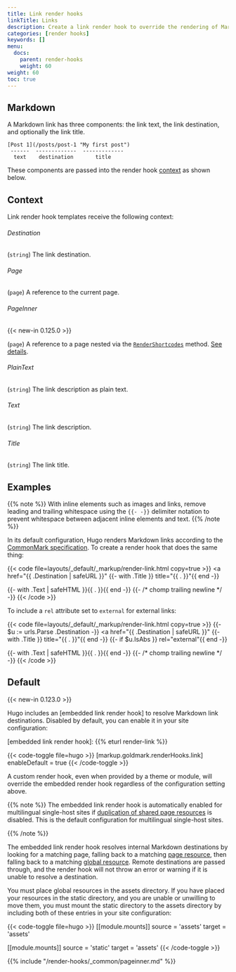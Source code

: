 ```yaml
---
title: Link render hooks
linkTitle: Links
description: Create a link render hook to override the rendering of Markdown links to HTML.
categories: [render hooks]
keywords: []
menu:
  docs:
    parent: render-hooks
    weight: 60
weight: 60
toc: true
---
```


## Markdown

A Markdown link has three components: the link text, the link destination, and optionally the link title.

```text
[Post 1](/posts/post-1 "My first post")
 ------  -------------  -------------
  text    destination       title
```

These components are passed into the render hook [context] as shown below.

[context]: /getting-started/glossary/#context

## Context

Link render hook templates receive the following context:

[context]: /getting-started/glossary/#context

###### Destination

(`string`) The link destination.

###### Page

(`page`) A reference to the current page.

###### PageInner

{{< new-in 0.125.0 >}}

(`page`) A reference to a page nested via the [`RenderShortcodes`] method. [See details](#pageinner-details).

[`RenderShortcodes`]: /methods/page/rendershortcodes

###### PlainText

(`string`) The link description as plain text.

###### Text

(`string`) The link description.

###### Title

(`string`) The link title.

## Examples

{{% note %}}
With inline elements such as images and links, remove leading and trailing whitespace using the `{{‑ ‑}}` delimiter notation to prevent whitespace between adjacent inline elements and text.
{{% /note %}}

In its default configuration, Hugo renders Markdown links according to the [CommonMark specification]. To create a render hook that does the same thing:

[CommonMark specification]: https://spec.commonmark.org/current/

{{< code file=layouts/_default/_markup/render-link.html copy=true >}}
<a href="{{ .Destination | safeURL }}"
  {{- with .Title }} title="{{ . }}"{{ end -}}
>
  {{- with .Text | safeHTML }}{{ . }}{{ end -}}
</a>
{{- /* chomp trailing newline */ -}}
{{< /code >}}

To include a `rel` attribute set to `external` for external links:

{{< code file=layouts/_default/_markup/render-link.html copy=true >}}
{{- $u := urls.Parse .Destination -}}
<a href="{{ .Destination | safeURL }}"
  {{- with .Title }} title="{{ . }}"{{ end -}}
  {{- if $u.IsAbs }} rel="external"{{ end -}}
>
  {{- with .Text | safeHTML }}{{ . }}{{ end -}}
</a>
{{- /* chomp trailing newline */ -}}
{{< /code >}}

## Default

{{< new-in 0.123.0 >}}

Hugo includes an [embedded link render hook] to resolve Markdown link destinations. Disabled by default, you can enable it in your site configuration:

[embedded link render hook]: {{% eturl render-link %}}

{{< code-toggle file=hugo >}}
[markup.goldmark.renderHooks.link]
enableDefault = true
{{< /code-toggle >}}

A custom render hook, even when provided by a theme or module, will override the embedded render hook regardless of the configuration setting above.

{{% note %}}
The embedded link render hook is automatically enabled for multilingual single-host sites if [duplication of shared page resources] is disabled. This is the default configuration for multilingual single-host sites.

[duplication of shared page resources]: /getting-started/configuration-markup/#duplicateresourcefiles
{{% /note %}}

The embedded link render hook resolves internal Markdown destinations by looking for a matching page, falling back to a matching [page resource], then falling back to a matching [global resource]. Remote destinations are passed through, and the render hook will not throw an error or warning if it is unable to resolve a destination.

[page resource]: /getting-started/glossary/#page-resource
[global resource]: /getting-started/glossary/#global-resource

You must place global resources in the assets directory. If you have placed your resources in the static directory, and you are unable or unwilling to move them, you must mount the static directory to the assets directory by including both of these entries in your site configuration:

{{< code-toggle file=hugo >}}
[[module.mounts]]
source = 'assets'
target = 'assets'

[[module.mounts]]
source = 'static'
target = 'assets'
{{< /code-toggle >}}

{{% include "/render-hooks/_common/pageinner.md" %}}

